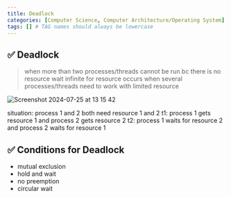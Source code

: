 ```yaml
---
title: Deadlock
categories: [Computer Science, Computer Architecture/Operating System]
tags: [] # TAG names should always be lowercase
---
```


## ✅ Deadlock

> when more than two processes/threads cannot be run bc there is no resource
> wait infinite for resource
> occurs when several processes/threads need to work with limited resource

![Screenshot 2024-07-25 at 13 15 42](https://github.com/user-attachments/assets/94f5d409-9415-4636-9f87-6853792aab4a)

situation: process 1 and 2 both need resource 1 and 2
t1: process 1 gets resource 1 and process 2 gets resource 2
t2: process 1 waits for resource 2 and process 2 waits for resource 1

## ✅ Conditions for Deadlock

- mutual exclusion
- hold and wait
- no preemption
- circular wait
